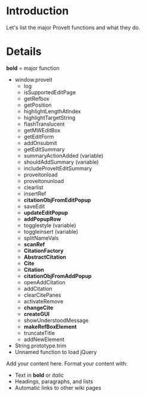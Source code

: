 # Introduction #

Let's list the major ProveIt functions and what they do.


# Details #
**bold** = major function

  * window.proveit
    * log
    * isSupportedEditPage
    * getRefbox
    * getPosition
    * highlightLengthAtIndex
    * highlightTargetString
    * flashTranslucent
    * getMWEditBox
    * getEditForm
    * addOnsubmit
    * getEditSummary
    * summaryActionAdded (variable)
    * shouldAddSummary (variable)
    * includeProveItEditSummary
    * proveitonload
    * proveitonunload
    * clearlist
    * insertRef
    * **citationObjFromEditPopup**
    * saveEdit
    * **updateEditPopup**
    * **addPopupRow**
    * togglestyle (variable)
    * toggleinsert (variable)
    * splitNameVals
    * **scanRef**
    * **CitationFactory**
    * **AbstractCitation**
    * **Cite**
    * **Citation**
    * **citationObjFromAddPopup**
    * openAddCitation
    * addCitation
    * clearCitePanes
    * activateRemove
    * **changeCite**
    * **createGUI**
    * showUnderstoodMessage
    * **makeRefBoxElement**
    * truncateTitle
    * addNewElement
  * String.prototype.trim
  * Unnamed function to load jQuery








Add your content here.  Format your content with:
  * Text in **bold** or _italic_
  * Headings, paragraphs, and lists
  * Automatic links to other wiki pages